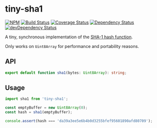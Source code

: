 # tiny-sha1

[![NPM](https://img.shields.io/npm/v/tiny-sha1.svg)](https://www.npmjs.com/package/tiny-sha1)
[![Build Status](https://img.shields.io/travis/maxdavidson/tiny-sha1/master.svg)](https://travis-ci.org/maxdavidson/tiny-sha1)
[![Coverage Status](https://img.shields.io/coveralls/maxdavidson/tiny-sha1/master.svg)](https://coveralls.io/github/maxdavidson/tiny-sha1?branch=master)
[![Dependency Status](https://img.shields.io/david/maxdavidson/tiny-sha1.svg)](https://david-dm.org/maxdavidson/tiny-sha1)
[![devDependency Status](https://img.shields.io/david/dev/maxdavidson/tiny-sha1.svg)](https://david-dm.org/maxdavidson/tiny-sha1?type=dev)

A tiny, synchronous implementation of the [SHA-1 hash function](https://en.wikipedia.org/wiki/SHA-1).

Only works on `Uint8Array` for performance and portability reasons.


## API

```typescript
export default function sha1(bytes: Uint8Array): string;
```


## Usage

```javascript
import sha1 from 'tiny-sha1';

const emptyBuffer = new Uint8Array(0);
const hash = sha1(emptyBuffer);

console.assert(hash === 'da39a3ee5e6b4b0d3255bfef95601890afd80709');
```
